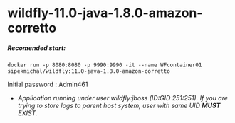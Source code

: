 # wildfly-11.0-java-1.8.0-amazon-corretto

##### Recomended start:
```
docker run -p 8080:8080 -p 9990:9990 -it --name WFcontainer01 sipekmichal/wildfly:11.0-java-1.8.0-amazon-corretto
```
Initial password : Admin461
* *Application running under user wildfly:jboss (ID:GID 251:251). If you are trying to store logs to parent host system, user with same UID **MUST** EXIST.*
